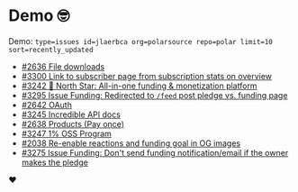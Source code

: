 # Demo 🤓

Demo: `type=issues id=jlaerbca org=polarsource repo=polar limit=10 sort=recently_updated`

<!-- POLAR type=issues id=jlaerbca org=polarsource repo=polar limit=10 sort=recently_updated -->

* [#2636 File downloads](https://github.com/polarsource/polar/issues/2636)
* [#3300 Link to subscriber page from subscription stats on overview](https://github.com/polarsource/polar/issues/3300)
* [#3242 🎯 North Star: All-in-one funding & monetization platform](https://github.com/polarsource/polar/issues/3242)
* [#3295 Issue Funding: Redirected to `/feed` post pledge vs. funding page](https://github.com/polarsource/polar/issues/3295)
* [#2642 OAuth](https://github.com/polarsource/polar/issues/2642)
* [#3245 Incredible API docs](https://github.com/polarsource/polar/issues/3245)
* [#2638 Products (Pay once)](https://github.com/polarsource/polar/issues/2638)
* [#3247 1% OSS Program](https://github.com/polarsource/polar/issues/3247)
* [#2038 Re-enable reactions and funding goal in OG images](https://github.com/polarsource/polar/issues/2038)
* [#3275 Issue Funding: Don't send funding notification/email if the owner makes the pledge](https://github.com/polarsource/polar/issues/3275)

<!-- POLAR-END id=jlaerbca -->

❤️
